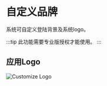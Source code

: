 # 自定义品牌

系统可自定义登陆背景及系统logo。

:::tip
此功能需要专业版授权才能使用。
:::


## 应用Logo

![Customize Logo](https://console.steedos.cn/api/files/images/BQzBmPyEtRAt3X5um)
